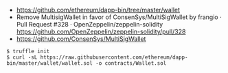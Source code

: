 * https://github.com/ethereum/dapp-bin/tree/master/wallet
* Remove MultisigWallet in favor of ConsenSys/MultiSigWallet by frangio · Pull Request #328 · OpenZeppelin/zeppelin-solidity  https://github.com/OpenZeppelin/zeppelin-solidity/pull/328
* https://github.com/ConsenSys/MultiSigWallet

```
$ truffle init
$ curl -sL https://raw.githubusercontent.com/ethereum/dapp-bin/master/wallet/wallet.sol -o contracts/Wallet.sol
```